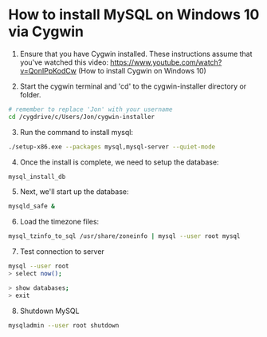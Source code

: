 # How to install MySQL on Windows 10 via Cygwin

1) Ensure that you have Cygwin installed.  These instructions assume that you've watched this video: https://www.youtube.com/watch?v=QonIPpKodCw (How to install Cygwin on Windows 10)

2) Start the cygwin terminal and 'cd' to the cygwin-installer directory or folder.

```bash
# remember to replace 'Jon' with your username
cd /cygdrive/c/Users/Jon/cygwin-installer
```

3) Run the command to install mysql:
```bash
./setup-x86.exe --packages mysql,mysql-server --quiet-mode
```

4) Once the install is complete, we need to setup the database:
```bash
mysql_install_db
```

5) Next, we'll start up the database:
```bash
mysqld_safe &
```

6) Load the timezone files:
```bash
mysql_tzinfo_to_sql /usr/share/zoneinfo | mysql --user root mysql
```

7) Test connection to server
```bash
mysql --user root
> select now();

> show databases;
> exit

```

8) Shutdown MySQL
```bash
mysqladmin --user root shutdown
```
